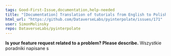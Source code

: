 ```yaml
---
tags: Good-First-Issue,documentation,help-needed
title: "[Documentation] Translation of tutorials from English to Polish | T\u0142umaczenie z angielskiego na polski"
html_url: "https://github.com/DataverseLabs/pyinterpolate/issues/171"
user: SimonMolinsky
repo: DataverseLabs/pyinterpolate
---
```


**Is your feature request related to a problem? Please describe.**
Wszystkie poradniki napisane s